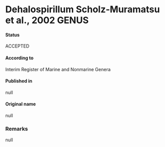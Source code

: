 Dehalospirillum Scholz-Muramatsu et al., 2002 GENUS
=======

#### Status
ACCEPTED

#### According to
Interim Register of Marine and Nonmarine Genera

#### Published in
null

#### Original name
null

### Remarks
null
